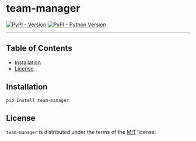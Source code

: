 # team-manager

[![PyPI - Version](https://img.shields.io/pypi/v/team-manager.svg)](https://pypi.org/project/team-manager)
[![PyPI - Python Version](https://img.shields.io/pypi/pyversions/team-manager.svg)](https://pypi.org/project/team-manager)

-----

## Table of Contents

- [Installation](#installation)
- [License](#license)

## Installation

```console
pip install team-manager
```

## License

`team-manager` is distributed under the terms of the [MIT](https://spdx.org/licenses/MIT.html) license.
